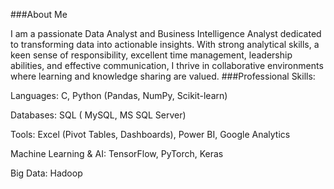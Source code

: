 


###About Me

I am a passionate Data Analyst and Business Intelligence Analyst dedicated to transforming data into actionable insights. With strong analytical skills, a keen sense of responsibility, excellent time management, leadership abilities, and effective communication, I thrive in collaborative environments where learning and knowledge sharing are valued.
###Professional Skills:

Languages: C, Python (Pandas, NumPy, Scikit-learn)

Databases: SQL ( MySQL, MS SQL Server)

Tools: Excel (Pivot Tables, Dashboards), Power BI, Google Analytics

Machine Learning & AI: TensorFlow, PyTorch, Keras

Big Data: Hadoop
